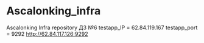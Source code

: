 # Ascalonking_infra
Ascalonking Infra repository
ДЗ №6
testapp_IP = 62.84.119.167 
testapp_port = 9292
http://62.84.117.126:9292
